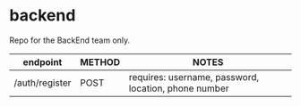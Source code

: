 # backend
Repo for the BackEnd team only. 

|       endpoint       |    METHOD  | NOTES                            |
|----------------------|------------|----------------------------------|
|/auth/register        | POST       |requires: username, password, location, phone number |
